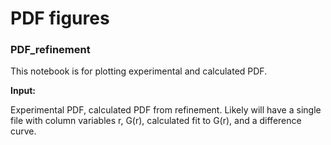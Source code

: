 # PDF figures

### PDF_refinement

This notebook is for plotting experimental and calculated PDF.

**Input:** 

Experimental PDF, calculated PDF from refinement. Likely will have a single file with column variables r, G(r), calculated fit to G(r), and a difference curve.
